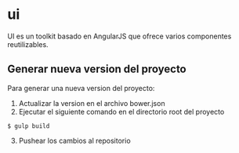 # ui

UI es un toolkit basado en AngularJS que ofrece varios componentes reutilizables.



## Generar nueva version del proyecto

Para generar una nueva version del proyecto:

1. Actualizar la version en el archivo bower.json
2. Ejecutar el siguiente comando en el directorio root del proyecto
```
$ gulp build
```
3. Pushear los cambios al repositorio
